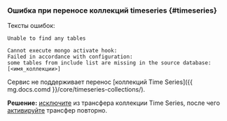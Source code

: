 ### Ошибка при переносе коллекций timeseries {#timeseries}

Тексты ошибок:

```text
Unable to find any tables
```

```text
Cannot execute mongo activate hook: 
Failed in accordance with configuration: 
some tables from include list are missing in the source database: [<имя_коллекции>]
```

Сервис не поддерживает перенос [коллекций Time Series]({{ mg.docs.comd }}/core/timeseries-collections/).

**Решение:** [исключите](../../../../data-transfer/operations/endpoint/source/mongodb.md#additional-settings) из трансфера коллекции Time Series, после чего [активируйте](../../../../data-transfer/operations/transfer.md#activate) трансфер повторно.

